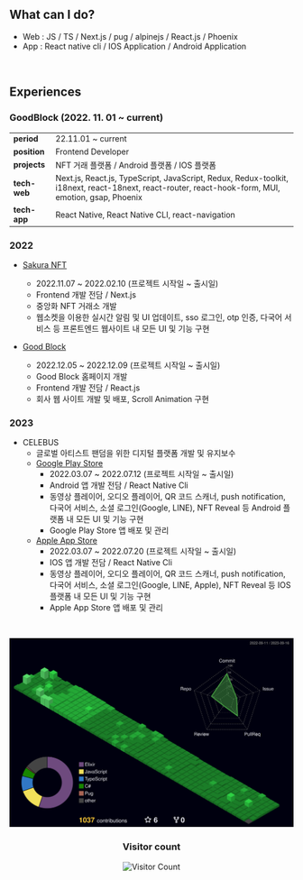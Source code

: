 <div>
  
## What can I do?  
- Web : JS / TS / Next.js / pug / alpinejs / React.js / Phoenix
- App : React native cli / IOS Application / Android Application

<br/>

## Experiences

### GoodBlock (2022. 11. 01 ~ current)
|             |                                                        |
|-------------|--------------------------------------------------------|
| **period**  | 22.11.01 ~ current                                       |
| **position**| Frontend Developer |
| **projects**| NFT 거래 플랫폼 / Android 플랫폼 / IOS 플랫폼 |
| **tech-web**| Next.js, React.js, TypeScript, JavaScript, Redux, Redux-toolkit, i18next, react-18next, react-router, react-hook-form, MUI, emotion, gsap, Phoenix |
| **tech-app**| React Native, React Native CLI, react-navigation |


### 2022
  - [Sakura NFT](https://sakuranft.io/)
    - 2022.11.07 ~ 2022.02.10 (프로젝트 시작일 ~ 출시일)
    - Frontend 개발 전담 / Next.js
    - 중앙화 NFT 거래소 개발
    - 웹소켓을 이용한 실시간 알림 및 UI 업데이트, sso 로그인, otp 인증, 다국어 서비스 등 프론트엔드 웹사이트 내 모든 UI 및 기능 구현

  - [Good Block](https://www.good-block.com/)
    - 2022.12.05 ~ 2022.12.09 (프로젝트 시작일 ~ 출시일)
    - Good Block 홈페이지 개발
    - Frontend 개발 전담 / React.js
    - 회사 웹 사이트 개발 및 배포, Scroll Animation 구현

### 2023
- CELEBUS
  - 글로벌 아티스트 팬덤을 위한 디지털 플랫폼 개발 및 유지보수
  - [Google Play Store](https://play.google.com/store/apps/details?id=com.celebusapp)
    - 2022.03.07 ~ 2022.07.12 (프로젝트 시작일 ~ 출시일)
    - Android 앱 개발 전담 / React Native Cli
    - 동영상 플레이어, 오디오 플레이어, QR 코드 스캐너, push notification, 다국어 서비스, 소셜 로그인(Google, LINE), NFT Reveal 등 Android 플랫폼 내 모든 UI 및 기능 구현
    - Google Play Store 앱 배포 및 관리
  - [Apple App Store](https://apps.apple.com/kr/app/celebus/id6451138533)
    - 2022.03.07 ~ 2022.07.20 (프로젝트 시작일 ~ 출시일)
    - IOS 앱 개발 전담 / React Native Cli
    - 동영상 플레이어, 오디오 플레이어, QR 코드 스캐너, push notification, 다국어 서비스, 소셜 로그인(Google, LINE, Apple), NFT Reveal 등 IOS 플랫폼 내 모든 UI 및 기능 구현
    - Apple App Store 앱 배포 및 관리
  
<br/>

<!--  
<table align="center">
<tr>
<td valign="top">
<img src ="https://github-readme-stats.vercel.app/api?username=KKingmo&show_icons=true&count_private=true&theme=merko&hide_border=true&bg_color=00000000&title_color=39d353&icon_color=006d32&locale=kr">
</td>
<td valign="top">
<img src ="https://github-readme-stats.vercel.app/api/top-langs/?username=KKingmo&layout=compact&hide_border=true&theme=merko&bg_color=00000000&title_color=39d353&langs_count=8">
</td>
</tr>
</table>

<br/>
-->

<div align="center">

![](./profile-3d-contrib/profile-night-green.svg)

<h3>Visitor count</h3>

![Visitor Count](https://profile-counter.glitch.me/kkingmo/count.svg)

</div>


</div>

<!--
[![Hits](https://hits.seeyoufarm.com/api/count/incr/badge.svg?url=https%3A%2F%2Fgithub.com%2FKKingmo%2Fhit-counter&count_bg=%23555555&title_bg=%23555555&icon=github.svg&icon_color=%23FFFFFF&title=Views&edge_flat=false)](https://hits.seeyoufarm.com)
-->

<!--
### Tech Stack
<p>
<img alt="Javascript" src="https://img.shields.io/badge/JavaScript-F7DF1E?style=flat-square&logo=JavaScript&logoColor=000080"/>
<img alt="TypeScript" src="https://img.shields.io/badge/TypeScript-3178C6?style=flat-square&logo=TypeScript&logoColor=white"/>
<img alt="React" src="https://img.shields.io/badge/React-61DAFB?style=flat-square&logo=React&logoColor=white"/>
<img alt="ReactNative" src="https://img.shields.io/badge/React Native-61DAFB?style=flat-square&logo=React&logoColor=white"/>
<img alt="Nextjs" src="https://img.shields.io/badge/Next.js-000000?style=flat-square&logo=Next.js&logoColor=white"/>
<img alt="GraphQL" src="https://img.shields.io/badge/GraphQL-E10098?style=flat-square&logo=GraphQL&logoColor=white"/>
<img alt="HTML5" src="https://img.shields.io/badge/HTML5-E34F26?style=flat-square&logo=html5&logoColor=white"/>
<img alt="CSS3" src="https://img.shields.io/badge/CSS3-1572B6?style=flat-square&logo=css3&logoColor=white"/>
<img alt="StyledComponents" src="https://img.shields.io/badge/styled components-DB7093?style=flat-square&logo=styled-components&logoColor=white"/>
<img alt="Python" src="https://img.shields.io/badge/Python-3776AB?style=flat-square&logo=python&logoColor=white"/> 
<img alt="Pug" src="https://img.shields.io/badge/pug-A86454?style=flat-square&logo=pug&logoColor=white"/>
<img alt="Markdown" src="https://img.shields.io/badge/Markdown-000000?style=flat-square&logo=markdown&logoColor=white"/>
<img alt="Axios" src="https://img.shields.io/badge/Axios-5A29E4?style=flat-square&logo=Axios&logoColor=white"/>
<img alt="Cypress" src="https://img.shields.io/badge/Cypress-17202C?style=flat-square&logo=Cypress&logoColor=white"/> 
<img alt="Jest" src="https://img.shields.io/badge/Jest-C21325?style=flat-square&logo=Jest&logoColor=white"/> 
<img alt="RTL" src="https://img.shields.io/badge/RTL-E9113B?style=flat-square&logo=RTL&logoColor=white"/> 
<img alt="MUI" src="https://img.shields.io/badge/MUI-007FFF?style=flat-square&logo=MUI&logoColor=white"/> 
<img alt="AntDesign" src="https://img.shields.io/badge/AntDesign-0170FE?style=flat-square&logo=ant-design&logoColor=white"/> 
<img alt="ApolloClient" src="https://img.shields.io/badge/ApolloClient-311C87?style=flat-square&logo=apollographql&logoColor=white"/>
<img alt="ReactHookForm" src="https://img.shields.io/badge/React Hook Form-EC5990?style=flat-square&logo=react-hook-form&logoColor=white"/> 
<img alt="Recoil" src="https://img.shields.io/badge/Recoil-3578E5?style=flat-square&logo=recoil&logoColor=white"/>
<img alt="Redux" src="https://img.shields.io/badge/redux-764ABC?style=flat-square&logo=redux&logoColor=white"/>
<img alt="I18next" src="https://img.shields.io/badge/i18next-26A69A?style=flat-square&logo=i18next&logoColor=white"/>
<img alt="TailwindCSS" src="https://img.shields.io/badge/Tailwind CSS-06B6D4?style=flat-square&logo=tailwind-css&logoColor=white"/>
<img alt="Alpinejs" src="https://img.shields.io/badge/Alpine.js-8BC0D0?style=flat-square&logo=Alpine.js&logoColor=white"/>
<img alt="ReactRouter" src="https://img.shields.io/badge/React Router-CA4245?style=flat-square&logo=react-router&logoColor=white"/>
<img alt="Swiper" src="https://img.shields.io/badge/Swiper-6332F6?style=flat-square&logo=swiper&logoColor=white"/>
<img alt="Frida" src="https://img.shields.io/badge/Frida-EF6456?style=flat-square&logo=frida&logoColor=white"/>
</p>
-->
